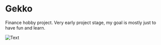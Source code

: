 # Gekko
Finance hobby project. Very early project stage, my goal is mostly just to have fun and learn.


![Text](https://www.1843magazine.com/sites/default/files/styles/il_manual_crop_16_9/public/WallStreetwebcropV2.jpg)
